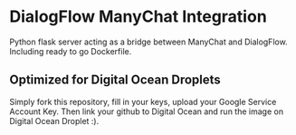 # DialogFlow ManyChat Integration

Python flask server acting as a bridge between ManyChat and DialogFlow. Including ready to go Dockerfile.

## Optimized for Digital Ocean Droplets

Simply fork this repository, fill in your keys, upload your Google Service Account Key.
Then link your github to Digital Ocean and run the image on Digital Ocean Droplet :).

